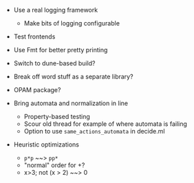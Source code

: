 - Use a real logging framework
  + Make bits of logging configurable
- Test frontends
- Use Fmt for better pretty printing
- Switch to dune-based build?
- Break off word stuff as a separate library?
- OPAM package?

- Bring automata and normalization in line
  + Property-based testing
  + Scour old thread for example of where automata is failing
  + Option to use `same_actions_automata` in decide.ml

- Heuristic optimizations
  + `p*p` ~~> `pp*`
  + "normal" order for +?
  + x>3; not (x > 2) ~~> 0
